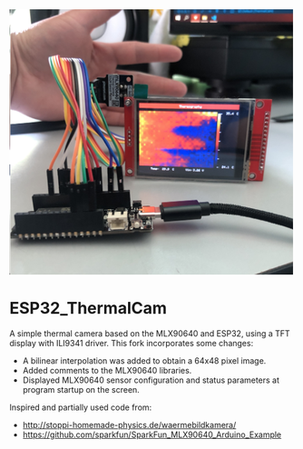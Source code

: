 <img src="img/thermal_cam.JPG" title="thermal cam" width="500">

# ESP32_ThermalCam

A simple thermal camera based on the MLX90640 and ESP32, using a TFT display with ILI9341 driver.
This fork incorporates some changes:
* A bilinear interpolation was added to obtain a 64x48 pixel image.
* Added comments to the MLX90640 libraries.
* Displayed MLX90640 sensor configuration and status parameters at program startup on the screen.

Inspired and partially used code from:
* http://stoppi-homemade-physics.de/waermebildkamera/
* https://github.com/sparkfun/SparkFun_MLX90640_Arduino_Example
